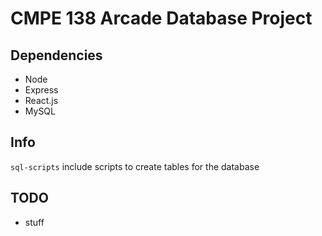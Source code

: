 # CMPE 138 Arcade Database Project

## Dependencies
- Node
- Express
- React.js
- MySQL

## Info
`sql-scripts` include scripts to create tables for the database

## TODO
- stuff
